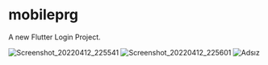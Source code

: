 
# mobileprg

A new Flutter Login Project.

![Screenshot_20220412_225541](https://user-images.githubusercontent.com/100975313/163043372-1bf34355-f70a-48e4-ba76-4f6aa02d068c.png)
![Screenshot_20220412_225601](https://user-images.githubusercontent.com/100975313/163043388-cccf9047-7499-44da-bdb4-8ee2fb832dda.png)
![Adsız](https://user-images.githubusercontent.com/100975313/163043948-34b42889-62ee-494e-aec3-ddd8a983c581.png)


